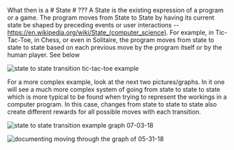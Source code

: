 What then is a # State # ??? A State is the existing expression of a program or a game. The program moves from State to State by having its current state be shaped by preceding events or user interactions --https://en.wikipedia.org/wiki/State_(computer_science). For example, in Tic-Tac-Toe, in Chess, or even in Solitaire, the program moves from state to state to state based on each previous move by the program itself or by the human player. See below 

![state to state transition tic-tac-toe example](https://user-images.githubusercontent.com/22970879/42248815-c22955a8-7ee4-11e8-9bf1-2fd25e0e9994.png)

For a more complex example, look at the next two pictures/graphs. In it one will see a much more complex system of going from state to state to state which is more typical to be found when trying to represent the workings in a computer program. In this case, changes from state to state to state also create different rewards for all possible moves with each transition.

![state to state transition example graph 07-03-18](https://user-images.githubusercontent.com/22970879/42248826-d27ef750-7ee4-11e8-9132-19529032c7d6.png)

![documenting moving through the graph of 05-31-18](https://user-images.githubusercontent.com/22970879/42248833-df20880c-7ee4-11e8-8aea-7a206d13076d.png)
